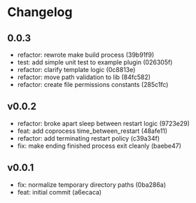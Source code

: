 # Changelog

## 0.0.3
 * refactor:  rewrote make build process              (39b91f9)
 * test:      add simple unit test to example plugin  (026305f)
 * refactor:  clarify template logic                  (0c8813e)
 * refactor:  move path validation to lib             (84fc582)
 * refactor:  create file permissions constants       (285c1fc)

## v0.0.2
 * refactor:  broke apart sleep between restart logic    (9723e29)
 * feat:      add coprocess time_between_restart         (48afe11)
 * refactor:  add terminating restart policy             (c39a34f)
 * fix:       make ending finished process exit cleanly  (baebe47)
 
## v0.0.1
 * fix:       normalize temporary directory paths        (0ba286a)
 * feat:      initial commit                             (a6ecaca)